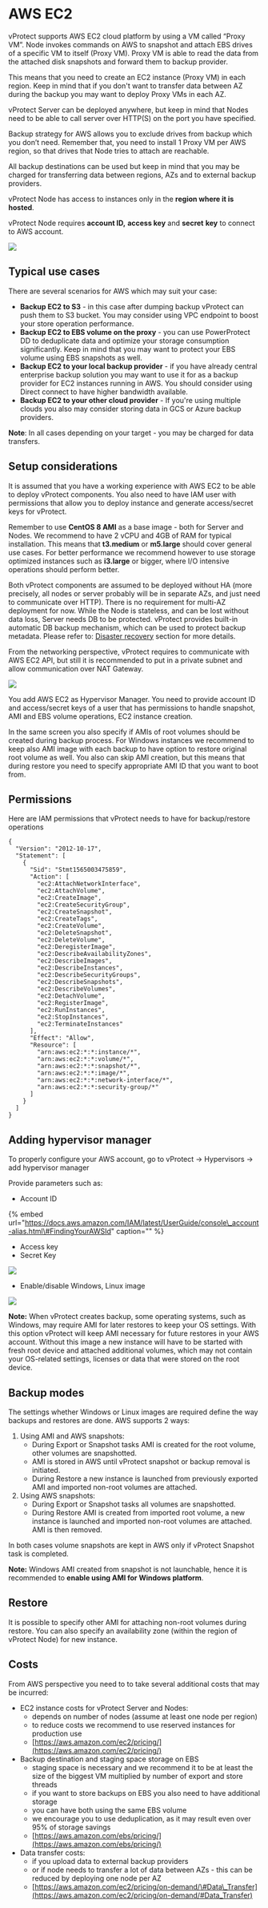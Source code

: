 # AWS EC2

vProtect supports AWS EC2 cloud platform by using a VM called “Proxy VM”. Node invokes commands on AWS to snapshot and attach EBS drives of a specific VM to itself \(Proxy VM\). Proxy VM is able to read the data from the attached disk snapshots and forward them to backup provider.

This means that you need to create an EC2 instance \(Proxy VM\) in each region. Keep in mind that if you don't want to transfer data between AZ during the backup you may want to deploy Proxy VMs in each AZ.

vProtect Server can be deployed anywhere, but keep in mind that Nodes need to be able to call server over HTTP\(S\) on the port you have specified.

Backup strategy for AWS allows you to exclude drives from backup which you don’t need. Remember that, you need to install 1 Proxy VM per AWS region, so that drives that Node tries to attach are reachable.

All backup destinations can be used but keep in mind that you may be charged for transferring data between regions, AZs and to external backup providers.

vProtect Node has access to instances only in the **region where it is hosted**.

vProtect Node requires **account ID,** **access key** and **secret** **key** to connect to AWS account.

![](../../../.gitbook/assets/deployment-vprotect-aws.png)

## Typical use cases <a id="typical-use-cases"></a>

There are several scenarios for AWS which may suit your case:

* **Backup EC2 to S3** - in this case after dumping backup vProtect can push them to S3 bucket. You may consider using VPC endpoint to boost your store operation performance.
* **Backup EC2 to EBS volume on the proxy** - you can use PowerProtect DD to deduplicate data and optimize your storage consumption significantly. Keep in mind that you may want to protect your EBS volume using EBS snapshots as well.
* **Backup EC2 to your local backup provider** - if you have already central enterprise backup solution you may want to use it for as a backup provider for EC2 instances running in AWS. You should consider using Direct connect to have higher bandwidth available.
* **Backup EC2 to your other cloud provider** - If you're using multiple clouds you also may consider storing data in GCS or Azure backup providers.

**Note**: In all cases depending on your target - you may be charged for data transfers.

## Setup considerations <a id="setup-considerations"></a>

It is assumed that you have a working experience with AWS EC2 to be able to deploy vProtect components. You also need to have IAM user with permissions that allow you to deploy instance and generate access/secret keys for vProtect.

Remember to use **CentOS 8 AMI** as a base image - both for Server and Nodes. We recommend to have 2 vCPU and 4GB of RAM for typical installation. This means that **t3.medium** or **m5.large** should cover general use cases. For better performance we recommend however to use storage optimized instances such as **i3.large** or bigger, where I/O intensive operations should perform better.

Both vProtect components are assumed to be deployed without HA \(more precisely, all nodes or server probably will be in separate AZs, and just need to communicate over HTTP\). There is no requirement for multi-AZ deployment for now. While the Node is stateless, and can be lost without data loss, Server needs DB to be protected. vProtect provides built-in automatic DB backup mechanism, which can be used to protect backup metadata. Please refer to: [Disaster recovery](../../../administration/disaster-recovery.md) section for more details.

From the networking perspective, vProtect requires to communicate with AWS EC2 API, but still it is recommended to put in a private subnet and allow communication over NAT Gateway.

![](https://github.com/backupmonster/storware-vprotect-manual/tree/31778b5e60e67956cc3fb965d118537bb2d2be7e/.gitbook/assets/aws-vprotect-diagram.png)

You add AWS EC2 as Hypervisor Manager. You need to provide account ID and access/secret keys of a user that has permissions to handle snapshot, AMI and EBS volume operations, EC2 instance creation.

In the same screen you also specify if AMIs of root volumes should be created during backup process. For Windows instances we recommend to keep also AMI image with each backup to have option to restore original root volume as well. You also can skip AMI creation, but this means that during restore you need to specify appropriate AMI ID that you want to boot from.

## Permissions

Here are IAM permissions that vProtect needs to have for backup/restore operations

```text
{
  "Version": "2012-10-17",
  "Statement": [
    {
      "Sid": "Stmt1565003475859",
      "Action": [
        "ec2:AttachNetworkInterface",
        "ec2:AttachVolume",
        "ec2:CreateImage",
        "ec2:CreateSecurityGroup",
        "ec2:CreateSnapshot",
        "ec2:CreateTags",
        "ec2:CreateVolume",
        "ec2:DeleteSnapshot",
        "ec2:DeleteVolume",
        "ec2:DeregisterImage",
        "ec2:DescribeAvailabilityZones",
        "ec2:DescribeImages",
        "ec2:DescribeInstances",
        "ec2:DescribeSecurityGroups",
        "ec2:DescribeSnapshots",
        "ec2:DescribeVolumes",
        "ec2:DetachVolume",
        "ec2:RegisterImage",
        "ec2:RunInstances",
        "ec2:StopInstances",
        "ec2:TerminateInstances"
      ],
      "Effect": "Allow",
      "Resource": [
        "arn:aws:ec2:*:*:instance/*",
        "arn:aws:ec2:*:*:volume/*",
        "arn:aws:ec2:*:*:snapshot/*",
        "arn:aws:ec2:*:*:image/*",
        "arn:aws:ec2:*:*:network-interface/*",
        "arn:aws:ec2:*:*:security-group/*"
      ]
    }
  ]
}
```

## Adding hypervisor manager

To properly configure your AWS account, go to vProtect -&gt; Hypervisors -&gt; add hypervisor manager

Provide parameters such as:

* Account ID 

{% embed url="https://docs.aws.amazon.com/IAM/latest/UserGuide/console\_account-alias.html\#FindingYourAWSId" caption="" %}

* Access key 
* Secret Key 

![](https://github.com/backupmonster/storware-vprotect-manual/tree/31778b5e60e67956cc3fb965d118537bb2d2be7e/.gitbook/assets/iam-user-credentials.png)

* Enable/disable Windows, Linux image 

![](https://github.com/backupmonster/storware-vprotect-manual/tree/31778b5e60e67956cc3fb965d118537bb2d2be7e/.gitbook/assets/aws-ami-configuration.png)

**Note:** When vProtect creates backup, some operating systems, such as Windows, may require AMI for later restores to keep your OS settings. With this option vProtect will keep AMI necessary for future restores in your AWS account. Without this image a new instance will have to be started with fresh root device and attached additional volumes, which may not contain your OS-related settings, licenses or data that were stored on the root device.

## Backup modes

The settings whether Windows or Linux images are required define the way backups and restores are done. AWS supports 2 ways:

1. Using AMI and AWS snapshots:
   * During Export or Snapshot tasks AMI is created for the root volume, other volumes are snapshotted. 
   * AMI is stored in AWS until vProtect snapshot or backup removal is initiated.
   * During Restore a new instance is launched from previously exported AMI and imported non-root volumes are attached.
2. Using AWS snapshots:
   * During Export or Snapshot tasks all volumes are snapshotted.
   * During Restore AMI is created from imported root volume, a new instance is launched and imported non-root volumes are attached. AMI is then removed.

In both cases volume snapshots are kept in AWS only if vProtect Snapshot task is completed.

**Note:** Windows AMI created from snapshot is not launchable, hence it is recommended to **enable using AMI for Windows platform**.

## Restore

It is possible to specify other AMI for attaching non-root volumes during restore. You can also specify an availability zone \(within the region of vProtect Node\) for new instance.

## Costs

From AWS perspective you need to to take several additional costs that may be incurred:

* EC2 instance costs for vProtect Server and Nodes:
  * depends on number of nodes \(assume at least one node per region\)
  * to reduce costs we recommend to use reserved instances for production use
  * [https://aws.amazon.com/ec2/pricing/](https://aws.amazon.com/ec2/pricing/)
* Backup destination and staging space storage on EBS
  * staging space is necessary and we recommend it to be at least the size of the biggest VM multiplied by number of export and store threads
  * if you want to store backups on EBS you also need to have additional storage
  * you can have both using the same EBS volume
  * we encourage you to use deduplication, as it may result even over 95% of storage savings
  * [https://aws.amazon.com/ebs/pricing/](https://aws.amazon.com/ebs/pricing/)
* Data transfer costs:
  * if you upload data to external backup providers
  * or if node needs to transfer a lot of data between AZs - this can be reduced by deploying one node per AZ
  * [https://aws.amazon.com/ec2/pricing/on-demand/\#Data\_Transfer](https://aws.amazon.com/ec2/pricing/on-demand/#Data_Transfer)

